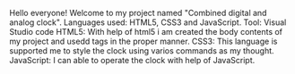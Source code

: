 Hello everyone!
  Welcome to my project named "Combined digital and analog clock".
  Languages used: HTML5, CSS3 and JavaScript.
  Tool: Visual Studio code
  HTML5: With help of html5 i am created the body contents of my project and usedd tags in the proper manner.
  CSS3: This language is supported me to style the clock using varios commands as my thought.
  JavaScript: I can able to operate the clock with help of JavaScript.
  
